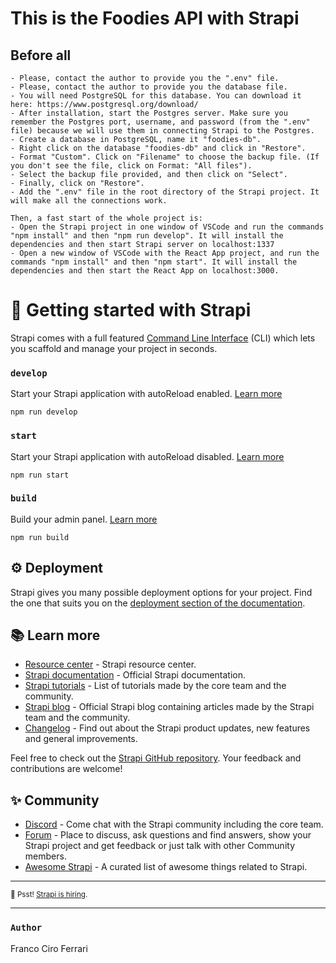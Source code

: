 # This is the Foodies API with Strapi

## Before all

```
- Please, contact the author to provide you the ".env" file.
- Please, contact the author to provide you the database file.
- You will need PostgreSQL for this database. You can download it here: https://www.postgresql.org/download/
- After installation, start the Postgres server. Make sure you remember the Postgres port, username, and password (from the ".env" file) because we will use them in connecting Strapi to the Postgres.
- Create a database in PostgreSQL, name it "foodies-db".
- Right click on the database "foodies-db" and click in "Restore". 
- Format "Custom". Click on "Filename" to choose the backup file. (If you don't see the file, click on Format: "All files").
- Select the backup file provided, and then click on "Select".
- Finally, click on "Restore".
- Add the ".env" file in the root directory of the Strapi project. It will make all the connections work.

Then, a fast start of the whole project is:
- Open the Strapi project in one window of VSCode and run the commands "npm install" and then "npm run develop". It will install the dependencies and then start Strapi server on localhost:1337
- Open a new window of VSCode with the React App project, and run the commands "npm install" and then "npm start". It will install the dependencies and then start the React App on localhost:3000.
```

# 🚀 Getting started with Strapi

Strapi comes with a full featured [Command Line Interface](https://docs.strapi.io/developer-docs/latest/developer-resources/cli/CLI.html) (CLI) which lets you scaffold and manage your project in seconds.

### `develop`

Start your Strapi application with autoReload enabled. [Learn more](https://docs.strapi.io/developer-docs/latest/developer-resources/cli/CLI.html#strapi-develop)

```
npm run develop
```

### `start`

Start your Strapi application with autoReload disabled. [Learn more](https://docs.strapi.io/developer-docs/latest/developer-resources/cli/CLI.html#strapi-start)

```
npm run start
```

### `build`

Build your admin panel. [Learn more](https://docs.strapi.io/developer-docs/latest/developer-resources/cli/CLI.html#strapi-build)

```
npm run build
```

## ⚙️ Deployment

Strapi gives you many possible deployment options for your project. Find the one that suits you on the [deployment section of the documentation](https://docs.strapi.io/developer-docs/latest/setup-deployment-guides/deployment.html).

## 📚 Learn more

- [Resource center](https://strapi.io/resource-center) - Strapi resource center.
- [Strapi documentation](https://docs.strapi.io) - Official Strapi documentation.
- [Strapi tutorials](https://strapi.io/tutorials) - List of tutorials made by the core team and the community.
- [Strapi blog](https://docs.strapi.io) - Official Strapi blog containing articles made by the Strapi team and the community.
- [Changelog](https://strapi.io/changelog) - Find out about the Strapi product updates, new features and general improvements.

Feel free to check out the [Strapi GitHub repository](https://github.com/strapi/strapi). Your feedback and contributions are welcome!

## ✨ Community

- [Discord](https://discord.strapi.io) - Come chat with the Strapi community including the core team.
- [Forum](https://forum.strapi.io/) - Place to discuss, ask questions and find answers, show your Strapi project and get feedback or just talk with other Community members.
- [Awesome Strapi](https://github.com/strapi/awesome-strapi) - A curated list of awesome things related to Strapi.

---

<sub>🤫 Psst! [Strapi is hiring](https://strapi.io/careers).</sub>

---

### `Author`

Franco Ciro Ferrari 